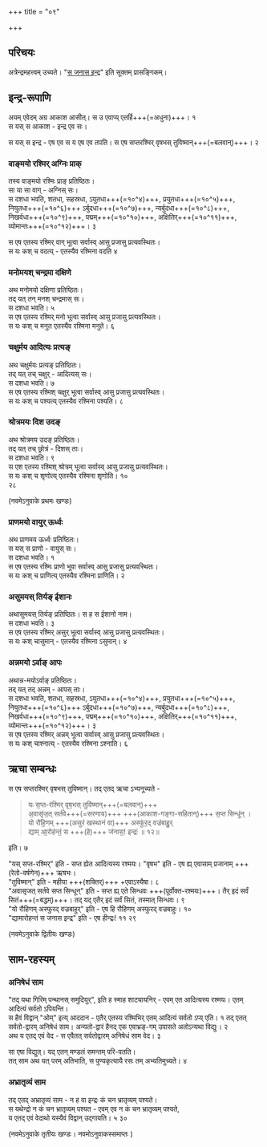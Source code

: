 +++
title = "०९"

+++

## परिचयः
अत्रेन्द्रमहत्त्वम् उच्यते। "[स जनास इन्द्र](vedAH/Rk/shAkalam/saMhitA/02/012_sa_janAsa_indraH/)" इति सूक्तम् प्रासङ्गिकम्।


## इन्द्र-रूपाणि
अयम् एवेदम् अग्र आकाश आसीत्। स उ एवाप्य् एतर्हि+++(=अधुना)+++। १   
स यस् स आकाश - इन्द्र एव सः।  

स यस् स इन्द्र - एष एव स य एष एव तपति। स एष सप्तरश्मिर् वृषभस् तुविष्मान्+++(=बलवान्)+++। २   

### वाङ्मयो रश्मिर् अग्निः प्राक्
तस्य वाङ्मयो रश्मिः प्राङ् प्रतिष्ठितः।  
सा या सा वाग् - अग्निस् सः।  
स दशधा भवति, शतधा, सहस्रधा, ऽयुतधा+++(=१०^४)+++, प्रयुतधा+++(=१०^५)+++, नियुतधा+++(=१०^६)+++ ऽर्बुदधा+++(=१०^७)+++, न्यर्बुदधा+++(=१०^८)+++, निखर्वधा+++(=१०^९)+++, पद्मम्+++(=१०^१०)+++, अक्षितिर्+++(=१०^११)+++, व्योमान्तः+++(=१०^१२)+++। ३   

स एष एतस्य रश्मिर् वाग् भूत्वा सर्वास्व् आसु प्रजासु प्रत्यवस्थितः।  
स यः कश् च वदत्य् - एतस्यैव रश्मिना वदति ४   

### मनोमयश् चन्द्रमा दक्षिणे
अथ मनोमयो दक्षिणा प्रतिष्ठितः।  
तद् यत् तन् मनश् चन्द्रमास् सः।  
स दशधा भवति। ५   
स एष एतस्य रश्मिर् मनो भूत्वा सर्वास्व् आसु प्रजासु प्रत्यवस्थितः।  
स यः कश् च मनुत एतस्यैव रश्मिना मनुते। ६

### चक्षुर्मय आदित्यः प्रत्यङ्
अथ चक्षुर्मयः प्रत्यङ् प्रतिष्ठितः।  
तद् यत् तच् चक्षुर् - आदित्यस् सः।  
स दशधा भवति। ७   
स एष एतस्य रश्मिश् चक्षुर् भूत्वा सर्वास्व् आसु प्रजासु प्रत्यवस्थितः।  
स यः कश् च पश्यत्य् एतस्यैव रश्मिना पश्यति। ८   

### श्रोत्रमयः दिश उदङ्
अथ श्रोत्रमय उदङ् प्रतिष्ठितः।  
तद् यत् तच् छ्रोत्रं - दिशस् ताः।  
स दशधा भवति। ९   
स एश एतस्य रश्मिश् श्रोत्रम् भूत्वा सर्वास्व् आसु प्रजासु प्रत्यवस्थितः।  
स यः कश् च शृणोत्य् एतस्यैव रश्मिना शृणोति। १०   
२८   


(नवमेऽनुवाके प्रथमः खण्डः)

### प्राणमयो वायुर् ऊर्ध्वः
अथ प्राणमय ऊर्ध्वः प्रतिष्ठितः।  
स यस् स प्राणो - वायुस् सः।  
स दशधा भवति। १   
स एष एतस्य रश्मिः प्राणो भूवा सर्वास्व् आसु प्रजासु प्रत्यवस्थितः।  
स यः कश् च प्राणित्य् एतस्यैव रश्मिना प्राणिति। २   

### असुमयस् तिर्यङ् ईशानः
अथासुमयस् तिर्यङ् प्रतिष्ठितः।
स ह स ईशानो नाम।  
स दशधा भवति। ३   
स एष एतस्य रश्मिर् असुर् भूत्वा सर्वास्व् आसु प्रजासु प्रत्यवस्थितः।  
स यः कश् चासुमान् - एतस्यैव रश्मिना ऽसुमान्। ४

### अन्नमयो ऽर्वाङ् आपः
अथान्न-मयोऽर्वाङ् प्रतिष्ठितः।  
तद् यत् तद् अन्नम् - आपस् ताः।  
स दशधा भवति, शतधा, सहस्रधा, ऽयुतधा+++(=१०^४)+++, प्रयुतधा+++(=१०^५)+++, नियुतधा+++(=१०^६)+++ ऽर्बुदधा+++(=१०^७)+++, न्यर्बुदधा+++(=१०^८)+++, निखर्वधा+++(=१०^९)+++, पद्मम्+++(=१०^१०)+++, अक्षितिर्+++(=१०^११)+++, व्योमान्तः+++(=१०^१२)+++। ३   
स एष एतस्य रश्मिर् अन्नम् भूत्वा सर्वास्व् आसु प्रजासु प्रत्यवस्थितः।  
स यः कश् चाश्नात्य् - एतस्यैव रश्मिना ऽश्नाति। ६   

## ऋचा सम्बन्धः
स एष सप्तरश्मिर् वृषभस् तुविष्मान्। तद् एतद् ऋचा ऽभ्यनूच्यते -

> यः स॒प्त-र॑श्मिर् वृष॒भस् तुवि॑ष्मान्+++(=बलवान्)+++  
  अ॒वासृ॑ज॒त् सर्त॑वे+++(=सरणाय)+++ +++(आकाश-गङ्गा-सहितान्)+++ स॒प्त सिन्धू॑न् ।  
  यो रौ॑हि॒णम् +++(असुरं खस्थानं वा)+++ अस्फु॑र॒द् वज्र॑बाहु॒र्  
  द्याम् आ॒रोह॑न्तं॒  स +++(हे)+++ ज॑नास॒! इन्द्रः॑ ॥ १२॥

इति। ७

"यस् सप्त-रश्मिर्" इति - सप्त ह्येत आदित्यस्य रश्मयः। 
"वृषभ" इति - एष ह्य् एवासाम् प्रजानाम् +++(रेतो-वर्षणेन)+++ ऋषभः।  
"तुविष्मान्" इति - महीया +++(शक्तिर्)+++ +एवाऽस्यैषा। ८   
"अवासृजत् सर्तवे सप्त सिन्धून्" इति - सप्त ह्य् एते सिन्धवः +++(पूर्वोक्त-रश्मयः)+++। तैर् इदं सर्वं सितं+++(=बद्धम्)+++। तद् यद् एतैर् इदं सर्वं सितं, तस्मात् सिन्धवः। ९   
"यो रौहिणम् अस्फुरद् वज्रबाहुर्" इति - एष हि रौहिणम् अस्फुरद् वज्रबाहुः। १०   
"द्यामारोहन्तं स जनास इन्द्र" इति - एष हीन्द्रः\! ११   २९

(नवमेऽनुवाके द्वितीयः खण्डः)

## साम-रहस्यम्
### अनिषेधं साम
"तद् यथा गिरिम् पन्थानस् समुदियुर्", इति ह स्माह शाट्यायनिर् - एवम् एत आदित्यस्य रश्मयः।
एतम् आदित्यं सर्वतो ऽपियन्ति।  
स हैवं विद्वान् "ओम्" इत्य् आददान - एतैर् एतस्य रश्मिभिर् एतम् आदित्यं सर्वतो ऽप्य् एति। १
तद् एतत् सर्वतो-द्वारम् अनिषेधं साम।
अन्यतो-द्वारं हैनद् एक एवाभ्रङ्-गम् उपासते अतोऽन्यथा विद्युः। २   
अथ य एतद् एवं वेद - स एवैतत् सर्वतोद्वारम् अनिषेधं साम वेद। ३   

सा एषा विद्युत्। यद् एतन् मण्डलं समन्तम् परि-पतति।  
तत् साम अथ यत् परम् अतिभाति, स पुण्यकृत्यायै रसः तम् अभ्यतिमुच्यते। ४   

### अभ्रातृव्यं साम
तद् एतद् अभ्रातृव्यं साम - न ह वा इन्द्रः कं चन भ्रातृव्यम् पश्यते।  
स यथेन्द्रो न कं चन भ्रातृव्यम् पश्यत - एवम् एव न कं चन भ्रातृव्यम् पश्यते,  
य एतद् एवं वेदाथो यस्यैवं विद्वान् उद्गायति। ५ ३०

(नवमेऽनुवाके तृतीयः खण्डः।
नवमोऽनुवाकस्समाप्तः )
